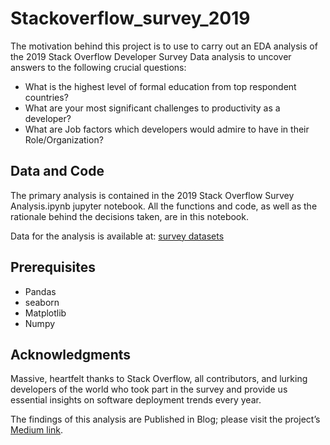 # Stackoverflow_survey_2019

The motivation behind this project is to use to carry out an EDA analysis of the 2019 Stack Overflow Developer Survey Data analysis to uncover answers to the following crucial questions:
* What is the highest level of formal education from top respondent countries?
* What are your most significant challenges to productivity as a developer?
* What are Job factors which developers would admire to have in their Role/Organization?

## Data and Code

The primary analysis is contained in the 2019 Stack Overflow Survey Analysis.ipynb jupyter notebook. All the functions and code, as well as the rationale behind the decisions taken, are in this notebook.

Data for the analysis is available at: [survey datasets](https://insights.stackoverflow.com/survey)

## Prerequisites

* Pandas
* seaborn
* Matplotlib
* Numpy

## Acknowledgments

Massive, heartfelt thanks to Stack Overflow, all contributors, and lurking developers of the world who took part in the survey and provide us essential insights on software deployment trends every year.

The findings of this analysis are Published in Blog; please visit the project’s [Medium link](https://medium.com/@dev.asp.myyoga/interesting-trends-have-seen-on-stack-overflow-survey-2019-828c0b50eb43).

